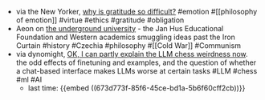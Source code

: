 - via the New Yorker, [why is gratitude so difficult?](https://www.newyorker.com/culture/open-questions/why-is-gratitude-so-difficult) #emotion #[[philosophy of emotion]] #virtue #ethics #gratitude #obligation
- Aeon on [the underground university](https://aeon.co/essays/how-a-cold-war-underground-university-smuggled-in-western-ideas) - the Jan Hus Educational Foundation and Western academics smuggling ideas past the Iron Curtain #history #Czechia #philosophy #[[Cold War]] #Communism
- via dynomight, [OK, I can partly explain the LLM chess weirdness now](https://dynomight.net/more-chess/). the odd effects of finetuning and examples, and the question of whether a chat-based interface makes LLMs worse at certain tasks #LLM #chess #ml #AI
	- last time: {{embed ((673d773f-85f6-45ce-bd1a-5b6f60cff2cb))}}
